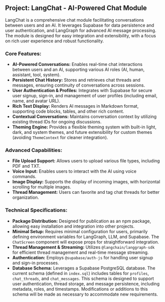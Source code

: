 ## Project: LangChat - AI-Powered Chat Module

LangChat is a comprehensive chat module facilitating conversations between users and an AI. It leverages Supabase for data persistence and user authentication, and LangGraph for advanced AI message processing. The module is designed for easy integration and extensibility, with a focus on rich user experience and robust functionality.

### Core Features:

* **AI-Powered Conversations:** Enables real-time chat interactions between users and an AI, supporting various AI roles (AI, human, assistant, tool, system).
* **Persistent Chat History:** Stores and retrieves chat threads and messages, ensuring continuity of conversations across sessions.
* **User Authentication & Profiles:** Integrates with Supabase for secure user signup, sign-in, and management of user profiles (including email, name, and avatar URL).
* **Rich Text Display:** Renders AI messages in Markdown format, supporting code blocks, tables, and other rich content.
* **Contextual Conversations:** Maintains conversation context by utilizing existing thread IDs for ongoing discussions.
* **Theming Engine:** Provides a flexible theming system with built-in light, dark, and system themes, and future extensibility for custom themes (avoiding `ThemeContext` for cleaner integration).

### Advanced Capabilities:

* **File Upload Support:** Allows users to upload various file types, including PDF and TXT.
* **Voice Input:** Enables users to interact with the AI using voice commands.
* **Image Display:** Supports the display of incoming images, with horizontal scrolling for multiple images.
* **Thread Management:** Users can favorite and tag chat threads for better organization.

### Technical Specifications:

* **Package Distribution:** Designed for publication as an npm package, allowing easy installation and integration into other projects.
* **Minimal Setup:** Requires minimal configuration for users, primarily defining environment variables for LangGraph, LLM, and Supabase. The `ChatScreen` component will expose props for straightforward integration.
* **Thread Management & Streaming:** Utilizes `@langchain/langgraph-sdk` for efficient thread management and real-time message streaming.
* **Authentication:** Employs `@supabase/auth-js` for handling user signup and sign-in processes.
* **Database Schema:** Leverages a Supabase PostgreSQL database. The current schema (defined in `index.sql`) includes tables for `profiles`, `chat_threads`, and `chat_messages`. This schema is designed to support user authentication, thread storage, and message persistence, including metadata, roles, and timestamps. Modifications or additions to this schema will be made as necessary to accommodate new requirements.
